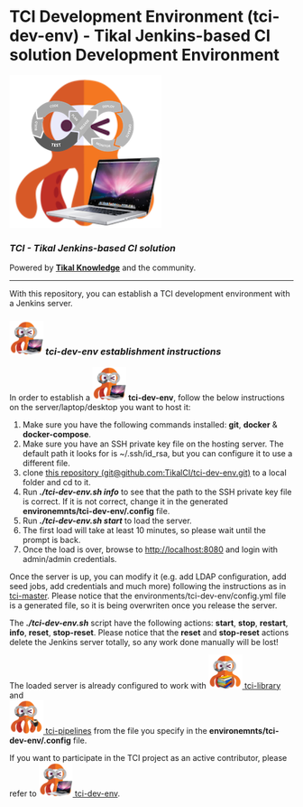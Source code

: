 # TCI Development Environment (tci-dev-env) - Tikal Jenkins-based CI solution Development Environment
![tci-dev](src/resources/images/tci-dev.png)

### ***TCI - Tikal Jenkins-based CI solution***

Powered by **[Tikal Knowledge](http://www.tikalk.com)** and the community.
<hr/>

With this repository, you can establish a TCI development environment with a Jenkins server.

### ***<img src="./src/resources/images/tci-dev.png" width="60" height="60"> tci-dev-env establishment instructions***

In order to establish a <img src="./src/resources/images/tci-dev.png" width="60" height="60"> **tci-dev-env**, follow the below instructions on the server/laptop/desktop you want to host it:

1. Make sure you have the following commands installed: **git**, **docker** & **docker-compose**.
1. Make sure you have an SSH private key file on the hosting server. The default path it looks for is ~/.ssh/id_rsa, but you can configure it to use a different file.
1. clone [this repository (git@github.com:TikalCI/tci-dev-env.git)](git@github.com:TikalCI/tci-dev-env.git) to a local folder and cd to it.
1. Run _**./tci-dev-env.sh info**_ to see that the path to the SSH private key file is correct. If it is not correct, change it in the generated **environemnts/tci-dev-env/.config** file.
1. Run _**./tci-dev-env.sh start**_ to load the server. 
1. The first load will take at least 10 minutes, so please wait until the prompt is back.
1. Once the load is over, browse to [http://localhost:8080](http://localhost:8080) and login with admin/admin credentials.

Once the server is up, you can modify it (e.g. add LDAP configuration, add seed jobs, add credentials and much more) following the instructions as in [tci-master](https://github.com/TikalCI/tci-master).
Please notice that the environments/tci-dev-env/config.yml file is a generated file, so it is being overwriten once you release the server.

The _**./tci-dev-env.sh**_ script have the following actions: **start**, **stop**, **restart**, **info**, **reset**, **stop-reset**.
Please notice that the **reset** and **stop-reset** actions delete the Jenkins server totally, so any work done manually will be lost!

The loaded server is already configured to work with [<img src="./src/resources/images/tci-library.png" width="60" height="60"> tci-library](https://github.com/TikalCI/tci-library) and<br/>[<img src="./src/resources/images/tci-pipelines.png" width="60" height="60"> tci-pipelines](https://github.com/TikalCI/tci-pipelines) from the file you specify in the **environemnts/tci-dev-env/.config** file.

If you want to participate in the TCI project as an active contributor, please refer to [<img src="./src/resources/images/tci-dev.png" width="60" height="60"> tci-dev-env](https://github.com/TikalCI/tci-dev-env).


